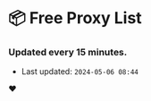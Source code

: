 # :package: Free Proxy List
### Updated every 15 minutes.

- Last updated: `2024-05-06 08:44`

:heart:
